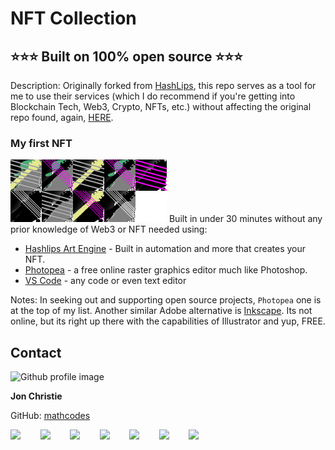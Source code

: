 # NFT Collection

## ⭐️⭐️⭐️ Built on 100% open source ⭐️⭐️⭐️

Description: Originally forked from [HashLips](https://github.com/HashLips/hashlips_art_engine), this repo serves as a tool for me to use their services (which I do recommend if you're getting into Blockchain Tech, Web3, Crypto, NFTs, etc.) without affecting the original repo found, again, [HERE](https://github.com/HashLips/hashlips_art_engine).

### My first NFT 
<img src="https://raw.githubusercontent.com/mathcodes/nft_collection/main/build/preview.png" />
Built in under 30 minutes without any prior knowledge of Web3 or NFT needed using:

 - [Hashlips Art Engine](https://github.com/HashLips/hashlips_art_engine) - Built in automation and more that creates your NFT.
 - [Photopea](https://photopea.com/) - a free online raster graphics editor much like Photoshop. 
 - [VS Code](https://code.visualstudio.com/) - any code or even text editor 


Notes: In seeking out and supporting open source projects, `Photopea` one is at the top of my list. Another similar Adobe alternative is [Inkscape](https://inkscape.org/). Its not online, but its right up there with the capabilities of Illustrator and yup, FREE.

## Contact
<img src="https://avatars0.githubusercontent.com/u/17928947?v=4" alt="Github profile image" width="80px" height="80px" />

__Jon Christie__ 

GitHub: [mathcodes](https://github.com/mathcodes) 

[<code><img width="36px" src="https://img.icons8.com/color/48/000000/linkedin.png"/></code>](https://www.linkedin.com/jonchristie)       
[<code><img width="36" src="https://img.icons8.com/color/48/000000/twitter--v2.png"/></code>](https://twitter.com/fullstack112358)       
[<code><img width="36" src="https://img.icons8.com/color/48/000000/youtube-play.png"/></code>](https://www.youtube.com/channel/UC5GFnN-lv8Yuqc9O3b79k6g)       
[<code><img width="36" src="https://img.icons8.com/color/48/000000/facebook.png"/></code>](https://www.facebook.com/jonpchristie)       
[<code><img width="36" src="https://img.icons8.com/color/48/000000/instagram-new--v2.png"/></code>](https://www.instagram.com/fullstack11235)       
[<code><img width="36" src="https://img.icons8.com/color/48/000000/soundcloud.png"/></code>](https://soundcloud.com/jonchristie#/)       
[<code><img width="36" src="https://img.icons8.com/color/48/000000/spotify--v1.png"/></code>](https://open.spotify.com/artist/07S7aLfxH70VAX64g1WuFw?si=tlOj1OMBRLm-y4sY8Lox3Q)
